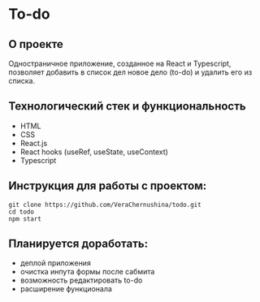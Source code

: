# To-do

## О проекте
Одностраничное приложение, созданное на React и Typescript, позволяет добавить в список дел новое дело (to-do) и удалить его из списка.

## Технологический стек и функциональность
* HTML
* CSS
* React.js
* React hooks (useRef, useState, useContext)
* Typescript

## Инструкция для работы с проектом:
```
git clone https://github.com/VeraChernushina/todo.git
cd todo
npm start
```
## Планируется доработать:
* деплой приложения
* очистка инпута формы после сабмита
* возможность редактировать to-do
* расширение функционала
